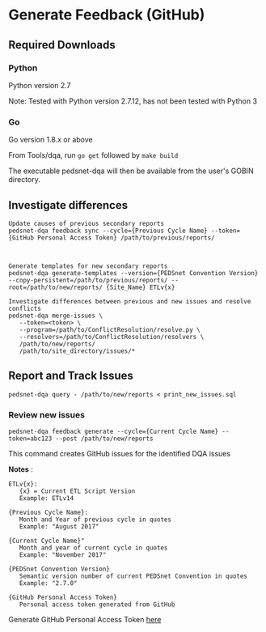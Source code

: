 # Generate Feedback (GitHub)

## Required Downloads

### Python 
Python version 2.7

Note: Tested with Python version 2.7.12, has not been tested with Python 3

### Go
Go version 1.8.x or above

From Tools/dqa, run `go get` followed by `make build`

The executable pedsnet-dqa will then be available from the user's GOBIN directory.

## Investigate differences

```
Update causes of previous secondary reports 
pedsnet-dqa feedback sync --cycle={Previous Cycle Name} --token={GitHub Personal Access Token} /path/to/previous/reports/



Generate templates for new secondary reports
pedsnet-dqa generate-templates --version={PEDSnet Convention Version} --copy-persistent=/path/to/previous/reports/ --root=/path/to/new/reports/ {Site_Name} ETLv{x}

Investigate differences between previous and new issues and resolve conflicts
pedsnet-dqa merge-issues \
   --token=<token> \
   --program=/path/to/ConflictResolution/resolve.py \
   --resolvers=/path/to/ConflictResolution/resolvers \
   /path/to/new/reports/
   /path/to/site_directory/issues/*
```

## Report and Track Issues

```
pedsnet-dqa query - /path/to/new/reports < print_new_issues.sql

```
### Review new issues 
```
pedsnet-dqa feedback generate --cycle={Current Cycle Name} --token=abc123 --post /path/to/new/reports
```

This command creates GitHub issues for the identified DQA issues

**Notes** :

```
ETLv{x}:  
   {x} = Current ETL Script Version
   Example: ETLv14
   
{Previous Cycle Name}:
   Month and Year of previous cycle in quotes
   Example: "August 2017"

{Current Cycle Name}"
   Month and year of current cycle in quotes
   Example: "November 2017"
   
{PEDSnet Convention Version}
   Semantic version number of current PEDSnet Convention in quotes
   Example: "2.7.0"

{GitHub Personal Access Token}
   Personal access token generated from GitHub
```

Generate GitHub Personal Access Token [here](https://github.com/settings/tokens)
